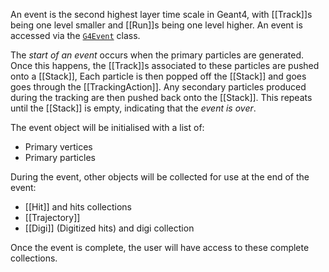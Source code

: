 An event is the second highest layer time scale in Geant4, with [[Track]]s being one level smaller and [[Run]]s being one level higher. An event is accessed via the [`G4Event`](https://gitlab.cern.ch/geant4/geant4/-/blob/master/source/event/include/G4Event.hh) class. 

The _start of an event_ occurs when the primary particles are generated. Once this happens, the [[Track]]s associated to these particles are pushed onto a [[Stack]], Each particle is then popped off the [[Stack]] and goes goes through the [[TrackingAction]]. Any secondary particles produced during the tracking are then pushed back onto the [[Stack]]. This repeats until the [[Stack]] is empty, indicating that the _event is over_.

The event object will be initialised with a list of:
- Primary vertices
- Primary particles

During the event, other objects will be collected for use at the end of the event:
- [[Hit]] and hits collections
- [[Trajectory]]
- [[Digi]] (Digitized hits) and digi collection

Once the event is complete, the user will have access to these complete collections.